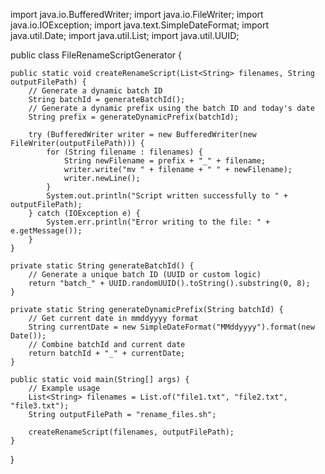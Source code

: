 import java.io.BufferedWriter;
import java.io.FileWriter;
import java.io.IOException;
import java.text.SimpleDateFormat;
import java.util.Date;
import java.util.List;
import java.util.UUID;

public class FileRenameScriptGenerator {

    public static void createRenameScript(List<String> filenames, String outputFilePath) {
        // Generate a dynamic batch ID
        String batchId = generateBatchId();
        // Generate a dynamic prefix using the batch ID and today's date
        String prefix = generateDynamicPrefix(batchId);

        try (BufferedWriter writer = new BufferedWriter(new FileWriter(outputFilePath))) {
            for (String filename : filenames) {
                String newFilename = prefix + "_" + filename;
                writer.write("mv " + filename + " " + newFilename);
                writer.newLine();
            }
            System.out.println("Script written successfully to " + outputFilePath);
        } catch (IOException e) {
            System.err.println("Error writing to the file: " + e.getMessage());
        }
    }

    private static String generateBatchId() {
        // Generate a unique batch ID (UUID or custom logic)
        return "batch_" + UUID.randomUUID().toString().substring(0, 8);
    }

    private static String generateDynamicPrefix(String batchId) {
        // Get current date in mmddyyyy format
        String currentDate = new SimpleDateFormat("MMddyyyy").format(new Date());
        // Combine batchId and current date
        return batchId + "_" + currentDate;
    }

    public static void main(String[] args) {
        // Example usage
        List<String> filenames = List.of("file1.txt", "file2.txt", "file3.txt");
        String outputFilePath = "rename_files.sh";

        createRenameScript(filenames, outputFilePath);
    }
}
